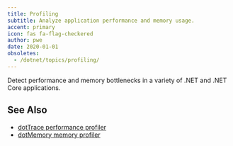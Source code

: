 ```yaml
---
title: Profiling
subtitle: Analyze application performance and memory usage.
accent: primary
icon: fas fa-flag-checkered
author: pwe
date: 2020-01-01
obsoletes:
  - /dotnet/topics/profiling/
---
```


Detect performance and memory bottlenecks in a variety of .NET and .NET Core applications.

## See Also

- [dotTrace performance profiler](https://www.jetbrains.com/profiler/)
- [dotMemory memory profiler](https://www.jetbrains.com/dotmemory/)
